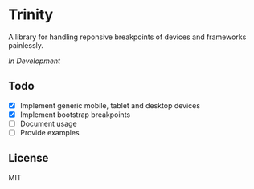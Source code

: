 # Trinity
A library for handling reponsive breakpoints of devices and frameworks
painlessly.

*In Development*

## Todo
- [x] Implement generic mobile, tablet and desktop devices
- [x] Implement bootstrap breakpoints
- [ ] Document usage
- [ ] Provide examples

## License
MIT
